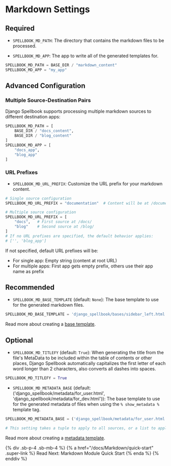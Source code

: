 # Markdown Settings

## Required

- `SPELLBOOK_MD_PATH`: The directory that contains the markdown files to be processed.

- `SPELLBOOK_MD_APP`: The app to write all of the generated templates for.

```python
SPELLBOOK_MD_PATH = BASE_DIR / "markdown_content"
SPELLBOOK_MD_APP = "my_app"
```

## Advanced Configuration

### Multiple Source-Destination Pairs

Django Spellbook supports processing multiple markdown sources to different destination apps:

```python
SPELLBOOK_MD_PATH = [
    BASE_DIR / "docs_content",
    BASE_DIR / "blog_content"
]
SPELLBOOK_MD_APP = [
    "docs_app",
    "blog_app"
]
```

### URL Prefixes

- `SPELLBOOK_MD_URL_PREFIX`: Customize the URL prefix for your markdown content.

```python
# Single source configuration
SPELLBOOK_MD_URL_PREFIX = "documentation"  # Content will be at /documentation/

# Multiple source configuration
SPELLBOOK_MD_URL_PREFIX = [
    "docs",   # First source at /docs/
    "blog"    # Second source at /blog/
]
# If no URL prefixes are specified, the default behavior applies:
# ['', 'blog_app']
```

If not specified, default URL prefixes will be:

- For single app: Empty string (content at root URL)
- For multiple apps: First app gets empty prefix, others use their app name as prefix

## Recommended

- `SPELLBOOK_MD_BASE_TEMPLATE` (default: `None`): The base template to use for the generated markdown files.

```python
SPELLBOOK_MD_BASE_TEMPLATE = 'django_spellbook/bases/sidebar_left.html'
```

Read more about creating a [base template](/docs/Markdown/base-template).

## Optional

- `SPELLBOOK_MD_TITLEFY` (default: `True`): When generating the title from the file's MetaData to be included within the table of contents or other places, Django Spellbook automatically capitalizes the first letter of each word longer than 2 characters, also converts all dashes into spaces.

```python
SPELLBOOK_MD_TITLEFY = True
```

- `SPELLBOOK_MD_METADATA_BASE` (default: ('django_spellbook/metadata/for_user.html', 'django_spellbook/metadata/for_dev.html')): The base template to use for the generated metadata of files when using the `% show_metadata %` template tag.

```python
SPELLBOOK_MD_METADATA_BASE = ('django_spellbook/metadata/for_user.html', 'django_spellbook/metadata/for_dev.html')

# This setting takes a tuple to apply to all sources, or a list to apply to each source individually
```


Read more about creating a [metadata template](/docs/Markdown/metadata).

{% div .sb-p-4 .sb-mb-4 %}
{% a href="/docs/Markdown/quick-start" .super-link %}
Read Next: Markdown Module Quick Start
{% enda %}
{% enddiv %}